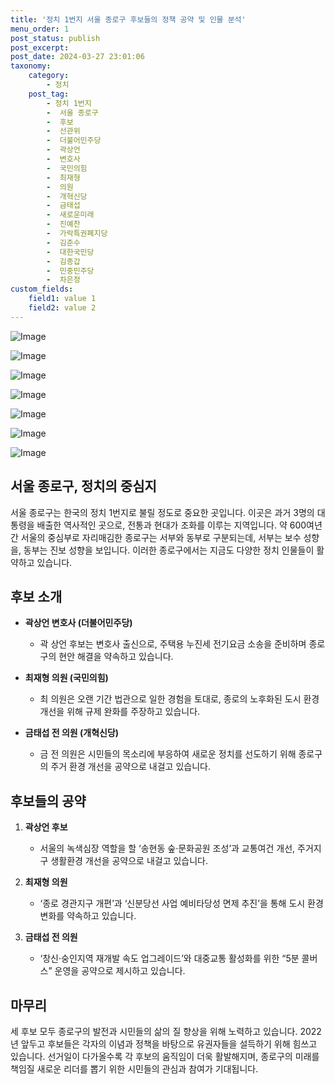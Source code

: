 ```yaml
---
title: '정치 1번지 서울 종로구 후보들의 정책 공약 및 인물 분석'
menu_order: 1
post_status: publish
post_excerpt: 
post_date: 2024-03-27 23:01:06
taxonomy:
    category:
        - 정치
    post_tag:
        - 정치 1번지
        -  서울 종로구
        -  후보
        -  선관위
        -  더불어민주당
        -  곽상언
        -  변호사
        -  국민의힘
        -  최재형
        -  의원
        -  개혁신당
        -  금태섭
        -  새로운미래
        -  진예찬
        -  가락특권폐지당
        -  김준수
        -  대한국민당
        -  김종갑
        -  민중민주당
        -  차은정
custom_fields:
    field1: value 1
    field2: value 2
---
```


![Image](https://imgnews.pstatic.net/image/057/2024/03/27/0001808418_001_20240327101201367.jpg?type=w647)

![Image](https://imgnews.pstatic.net/image/057/2024/03/27/0001808418_002_20240327101201392.jpg?type=w647)

![Image](https://imgnews.pstatic.net/image/057/2024/03/27/0001808418_003_20240327101201416.jpg?type=w647)

![Image](https://imgnews.pstatic.net/image/057/2024/03/27/0001808418_004_20240327101201438.jpg?type=w647)

![Image](https://imgnews.pstatic.net/image/057/2024/03/27/0001808418_005_20240327101201478.jpg?type=w647)

![Image](https://imgnews.pstatic.net/image/057/2024/03/27/0001808418_006_20240327101201505.jpg?type=w647)

![Image](https://imgnews.pstatic.net/image/057/2024/03/27/0001808418_007_20240327101201530.jpg?type=w647)

## 서울 종로구, 정치의 중심지
서울 종로구는 한국의 정치 1번지로 불릴 정도로 중요한 곳입니다. 이곳은 과거 3명의 대통령을 배출한 역사적인 곳으로, 전통과 현대가 조화를 이루는 지역입니다. 약 600여년간 서울의 중심부로 자리매김한 종로구는 서부와 동부로 구분되는데, 서부는 보수 성향을, 동부는 진보 성향을 보입니다. 이러한 종로구에서는 지금도 다양한 정치 인물들이 활약하고 있습니다.
## 후보 소개
- **곽상언 변호사 (더불어민주당)**
  - 곽 상언 후보는 변호사 출신으로, 주택용 누진세 전기요금 소송을 준비하며 종로구의 현안 해결을 약속하고 있습니다.
  
- **최재형 의원 (국민의힘)**
  - 최 의원은 오랜 기간 법관으로 일한 경험을 토대로, 종로의 노후화된 도시 환경 개선을 위해 규제 완화를 주장하고 있습니다.
  
- **금태섭 전 의원 (개혁신당)**
  - 금 전 의원은 시민들의 목소리에 부응하여 새로운 정치를 선도하기 위해 종로구의 주거 환경 개선을 공약으로 내걸고 있습니다.
  
## 후보들의 공약
1. **곽상언 후보**
   - 서울의 녹색심장 역할을 할 ‘송현동 숲·문화공원 조성’과 교통여건 개선, 주거지구 생활환경 개선을 공약으로 내걸고 있습니다.
   
2. **최재형 의원**
   - ‘종로 경관지구 개편’과 ‘신분당선 사업 예비타당성 면제 추진’을 통해 도시 환경 변화를 약속하고 있습니다.
   
3. **금태섭 전 의원**
   - ‘창신·숭인지역 재개발 속도 업그레이드’와 대중교통 활성화를 위한 “5분 콜버스” 운영을 공약으로 제시하고 있습니다.
## 마무리
세 후보 모두 종로구의 발전과 시민들의 삶의 질 향상을 위해 노력하고 있습니다. 2022년 앞두고 후보들은 각자의 이념과 정책을 바탕으로 유권자들을 설득하기 위해 힘쓰고 있습니다. 선거일이 다가올수록 각 후보의 움직임이 더욱 활발해지며, 종로구의 미래를 책임질 새로운 리더를 뽑기 위한 시민들의 관심과 참여가 기대됩니다.
